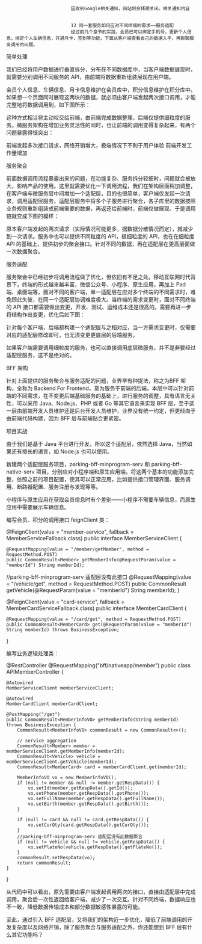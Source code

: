 
                            
                            因收到Google相关通知，网站将会择期关闭。相关通知内容
                            
                            
                            12 同一套服务如何应对不同终端的需求——服务适配
                            经过前几个章节的实践，会员已可以绑定手机号，更新个人信息，绑定个人车辆信息，开通月卡，签到等功能，下面从客户端查看自己的数据入手，再聊聊服务调用的问题。

简单处理

我们已经将用户数据进行垂直拆分，分布在不同数据库中，当客户端数据展现时，就需要分别调用不同服务的 API，由前端将数据重新组装展现在用户端。

会员个人信息、车辆信息、月卡信息维护在会员库中，积分信息维护在积分库中。如果想一个页面同时展现这两块的数据，就必须由客户端发起两次接口调用，才能完整地将数据调用到，如下图所示：



这种方式相当将主动权交给前端，由前端完成数据整理，后端仅提供细粒度的服务。微服务架构在增加业务灵活性的同时，也让前端的调用变得复杂起来，有两个问题暴露得很突出：


前端发起多次接口请求，网络开销增大，极端情况下不利于用户体验
前端开发工作量增加


服务聚合

前面数据调用流程暴露出来的问题，在功能复杂、服务拆分较细时，问题就会被放大，影响产品的使用。这里就需要优化一下调用流程，我们在架构层面稍加调整，在客户端与微服务层中间增加一个适配层，目的也很简单，客户端仅发起一次请求，调用适配层服务，适配层服务中将多个子服务进行聚合，各子库里的数据按照业务规则重新组装成前端需要的数据，再返还给前端时，前端仅做展现。于是调用链就变成下图的模样：



原本客户端发起的两次请求（实际情况可能更多，据数据分散情况而定），就减少到一次请求。服务中也可以提供不同粒度的 API，极细粒度的 API，也在在细粒度 API 的基础上，提供初步的聚合接口。针对不同的数据，再在适配层在更高层面做一次数据聚合。

服务适配

服务聚会中已经初步将调用流程做了优化，但依旧有不足之处。移动互联网时代背景下，终端的形式越来越丰富，微信公众号、小程序、原生应用，再加上 Pad 端、桌面端等，面对不同的客户端，单一适配层在应对多个终端的不同需求时，难免顾此失彼，在同一个适配层协调难度极大。当终端的需求变更时，面对不同终端的 API 接口都需要做出变更，开发、测试、运维成本还是很高的。需要再进一步将结构作出变更，优化后如下图：



针对每个客户端，后端都构建一个适配层与之相对应，当一方需求变更时，仅需要对应的适配层修改即可，也无须变更更底层的后端服务。

如果客户端需要调用细粒度的服务，也可以直接调用底层微服务，并不是非要经过适配层服务，这不是绝对的。

BFF 架构

针对上面提供的服务聚合与服务适配的问题，业界早有种提法，称之为BFF 架构，全称为 Backend For Frontend，意为服务于前端的后端，本层中可以针对前端的不同需求，在不变更后端基础服务的基础上，进行服务的调整，具有语言无关性，可以采用 Java、Node.js、PHP 或者 Go 等其它语言来实现 BFF 层，至于这一层由前端开发人员维护还是后台开发人员维护，业界没有统一约定，但更倾向于由前端代码构建，因为 BFF 层与前端贴合更紧密。

项目实战

由于我们是基于 Java 平台进行开发，所以这个适配层，依然选择 Java，当然如果还有擅长的语言，如 Node.js 也可以使用。

新建两个适配层服务项目，parking-bff-minprogram-serv 和 parking-bff-native-serv 项目，分别应对小程序端和原生应用端。将这两个基本的功能添加完整，依照之前的项目配置，使其可以正常应用，比如提供接口管理界面、服务调用、断路器配置、服务注册与发现等等。

小程序与原生应用在获取会员信息时有个差别——小程序不需要车辆信息，而原生应用中需要展示车辆信息。

编写会员、积分的调用接口 feignClient 类：

@FeignClient(value = "member-service", fallback = MemberServiceFallback.class)
public interface MemberServiceClient {

    @RequestMapping(value = "/member/getMember", method = RequestMethod.POST)
    public CommonResult<Member> getMemberInfo(@RequestParam(value = "memberId") String memberId);

  //parking-bff-minprogram-serv 适配层没有此接口
    @RequestMapping(value = "/vehicle/get", method = RequestMethod.POST)
    public CommonResult<Vehicle> getVehicle(@RequestParam(value = "memberId") String memberId);
}

@FeignClient(value = "card-service", fallback = MemberCardServiceFallback.class)
public interface MemberCardClient {

    @RequestMapping(value = "/card/get", method = RequestMethod.POST)
    public CommonResult<MemberCard> get(@RequestParam(value = "memberId") String memberId) throws BusinessException;

}



编写业务逻辑处理类：

@RestController
@RequestMapping("bff/nativeapp/member")
public class APIMemberController {

    @Autowired
    MemberServiceClient memberServiceClient;

    @Autowired
    MemberCardClient memberCardClient;

    @PostMapping("/get")
    public CommonResult<MemberInfoVO> getMemberInfo(String memberId) throws BusinessException {
        CommonResult<MemberInfoVO> commonResult = new CommonResult<>();

        // service aggregation
        CommonResult<Member> member = memberServiceClient.getMemberInfo(memberId);
        CommonResult<Vehicle> vehicle = memberServiceClient.getVehicle(memberId);
        CommonResult<MemberCard> card = memberCardClient.get(memberId);

        MemberInfoVO vo = new MemberInfoVO();
        if (null != member && null != member.getRespData()) {
            vo.setId(member.getRespData().getId());
            vo.setPhone(member.getRespData().getPhone());
            vo.setFullName(member.getRespData().getFullName());
            vo.setBirth(member.getRespData().getBirth());
        }

        if (null != card && null != card.getRespData()) {
            vo.setCurQty(card.getRespData().getCurQty());
        }
        //parking-bff-minprogram-serv 适配层没有此数据聚合
        if (null != vehicle && null != vehicle.getRespData()) {
            vo.setPlateNo(vehicle.getRespData().getPlateNo());
        }
        commonResult.setRespData(vo);
        return commonResult;
    }
}



从代码中可以看出，原先需要由客户端发起调用两次的接口，直接由适配层中完成调用，聚合后一次性返回给客户端，减少了一次交互。针对不同终端，数据响应也不一致，降低数据传输成本和部分数据敏感性暴露的可能。

至此，通过引入 BFF 适配层，又将我们的架构近一步优化，降低了前端调用的开发复杂度以及网络开销，除了服务聚合与服务适配之外，你还能想到 BFF 层有什么其它功能吗？

                        
                        
                            